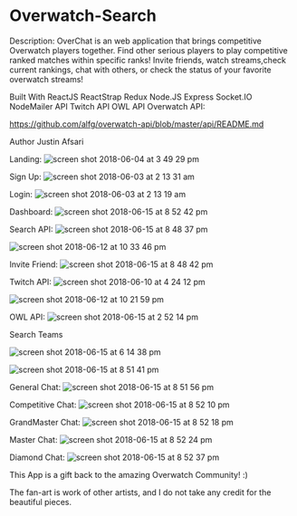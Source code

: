 # Overwatch-Search

Description:
OverChat is an web application that brings competitive Overwatch players together. Find other serious players to play competitive ranked matches within specific ranks! Invite friends, watch streams,check current rankings, chat with others, or check the status of your favorite overwatch streams!

Built With
ReactJS
ReactStrap 
Redux 
Node.JS
Express
Socket.IO
NodeMailer API
Twitch API
OWL API
Overwatch API:


 https://github.com/alfg/overwatch-api/blob/master/api/README.md


Author
Justin Afsari


Landing:
![screen shot 2018-06-04 at 3 49 29 pm](https://user-images.githubusercontent.com/28635782/40945800-2c8ce1d6-680f-11e8-883e-b7cb29bd75c6.png)

Sign Up:
![screen shot 2018-06-03 at 2 13 31 am](https://user-images.githubusercontent.com/28635782/40885043-0e26b488-66d4-11e8-8dbe-2f334a5b86b7.png)

Login:
![screen shot 2018-06-03 at 2 13 19 am](https://user-images.githubusercontent.com/28635782/40885041-0bb3da00-66d4-11e8-84ec-b684c5e8d36a.png)

Dashboard:
![screen shot 2018-06-15 at 8 52 42 pm](https://user-images.githubusercontent.com/28635782/41495561-8ec2598a-70de-11e8-9ec2-eb9200c7f788.png)

Search API:
![screen shot 2018-06-15 at 8 48 37 pm](https://user-images.githubusercontent.com/28635782/41495606-65cadaa6-70df-11e8-9b1f-6fcb3b8a43ed.png)

![screen shot 2018-06-12 at 10 33 46 pm](https://user-images.githubusercontent.com/28635782/41331999-c01ebf32-6e90-11e8-9e78-8d0581fad0c9.png)


Invite Friend:
![screen shot 2018-06-15 at 8 48 42 pm](https://user-images.githubusercontent.com/28635782/41495625-355abee4-70e0-11e8-9b81-0be724a0b128.png)

Twitch API:
![screen shot 2018-06-10 at 4 24 12 pm](https://user-images.githubusercontent.com/28635782/41207468-626b1424-6ccb-11e8-9c8f-26756a6393e4.png)


![screen shot 2018-06-12 at 10 21 59 pm](https://user-images.githubusercontent.com/28635782/41331738-6a728ee8-6e8f-11e8-9c15-5479d82b9d9e.png)


OWL API:
![screen shot 2018-06-15 at 2 52 14 pm](https://user-images.githubusercontent.com/28635782/41491067-d8ae8fba-70ab-11e8-979b-368cd62f4017.png)

Search Teams

![screen shot 2018-06-15 at 6 14 38 pm](https://user-images.githubusercontent.com/28635782/41494462-098e5bd0-70c8-11e8-87c4-9cebdb828317.png)

![screen shot 2018-06-15 at 8 51 41 pm](https://user-images.githubusercontent.com/28635782/41495568-a20330c8-70de-11e8-882e-17ab61b2dad9.png)


General Chat:
![screen shot 2018-06-15 at 8 51 56 pm](https://user-images.githubusercontent.com/28635782/41495552-875036cc-70de-11e8-9fa9-b08a49a8d55d.png)

Competitive Chat:
![screen shot 2018-06-15 at 8 52 10 pm](https://user-images.githubusercontent.com/28635782/41495554-891ec4c8-70de-11e8-8bd7-d691548a26f3.png)

GrandMaster Chat:
![screen shot 2018-06-15 at 8 52 18 pm](https://user-images.githubusercontent.com/28635782/41495556-8aeff376-70de-11e8-95ee-effbae389c21.png)

Master Chat:
![screen shot 2018-06-15 at 8 52 24 pm](https://user-images.githubusercontent.com/28635782/41495557-8c150be2-70de-11e8-9257-97b27828b4de.png)

Diamond Chat:
![screen shot 2018-06-15 at 8 52 37 pm](https://user-images.githubusercontent.com/28635782/41495559-8d079808-70de-11e8-8be7-ba11cf4b5340.png)



This App is a gift back to the amazing Overwatch Community! :)

The fan-art is work of other artists, and I do not take any credit for the beautiful pieces. 